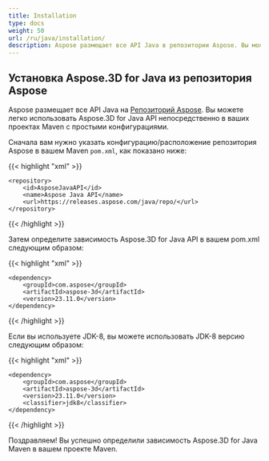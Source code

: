 ```yaml
---
title: Installation
type: docs
weight: 50
url: /ru/java/installation/
description: Aspose размещает все API Java в репозитории Aspose. Вы можете легко использовать Aspose.3D for Java API непосредственно в ваших проектах Maven с простыми конфигурациями.
---
```

##  **Установка Aspose.3D for Java из репозитория Aspose**
Aspose размещает все API Java на [Репозиторий Aspose](https://releases.aspose.com/java/repo/com/aspose/aspose-3d/). Вы можете легко использовать Aspose.3D for Java API непосредственно в ваших проектах Maven с простыми конфигурациями.

Сначала вам нужно указать конфигурацию/расположение репозитория Aspose в вашем Maven `pom.xml`, как показано ниже:

{{< highlight "xml" >}}

 <repositories>

    <repository>
        <id>AsposeJavaAPI</id>
        <name>Aspose Java API</name>
        <url>https://releases.aspose.com/java/repo/</url>
    </repository>

</repositories>

{{< /highlight >}}

Затем определите зависимость Aspose.3D for Java API в вашем pom.xml следующим образом:

{{< highlight "xml" >}}

 <dependencies>

    <dependency>
        <groupId>com.aspose</groupId>
        <artifactId>aspose-3d</artifactId>
        <version>23.11.0</version>
    </dependency>

</dependencies>

{{< /highlight >}}


Если вы используете JDK-8, вы можете использовать JDK-8 версию следующим образом:

{{< highlight "xml" >}}

 <dependencies>

    <dependency>
        <groupId>com.aspose</groupId>
        <artifactId>aspose-3d</artifactId>
        <version>23.11.0</version>
        <classifier>jdk8</classifier>
    </dependency>

</dependencies>

{{< /highlight >}}

Поздравляем! Вы успешно определили зависимость Aspose.3D for Java Maven в вашем проекте Maven.
